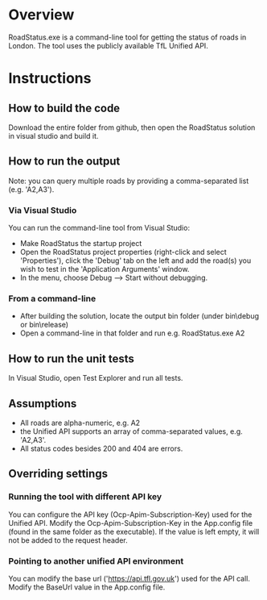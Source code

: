 # Overview
RoadStatus.exe is a command-line tool for getting the status of roads in London. The tool uses the publicly available TfL Unified API.

# Instructions

## How to build the code
Download the entire folder from github, then open the RoadStatus solution in visual studio and build it.

## How to run the output

Note: you can query multiple roads by providing a comma-separated list (e.g. 'A2,A3').

### Via Visual Studio
You can run the command-line tool from Visual Studio:
* Make RoadStatus the startup project
* Open the RoadStatus project properties (right-click and select 'Properties'), click the 'Debug' tab on the left and add the road(s) you wish to test in the 'Application Arguments' window. 
* In the menu, choose Debug --> Start without debugging.

### From a command-line
* After building the solution, locate the output bin folder (under bin\debug or bin\release)
* Open a command-line in that folder and run e.g. RoadStatus.exe A2

## How to run the unit tests
In Visual Studio, open Test Explorer and run all tests.

## Assumptions
* All roads are alpha-numeric, e.g. A2
* the Unified API supports an array of comma-separated values, e.g. 'A2,A3'.
* All status codes besides 200 and 404 are errors.

## Overriding settings

### Running the tool with different API key
You can configure the API key (Ocp-Apim-Subscription-Key) used for the Unified API.
Modify the Ocp-Apim-Subscription-Key in the App.config file (found in the same folder as the executable).
If the value is left empty, it will not be added to the request header.

### Pointing to another unified API environment
You can modify the base url ('https://api.tfl.gov.uk') used for the API call.
Modify the BaseUrl value in the App.config file.


